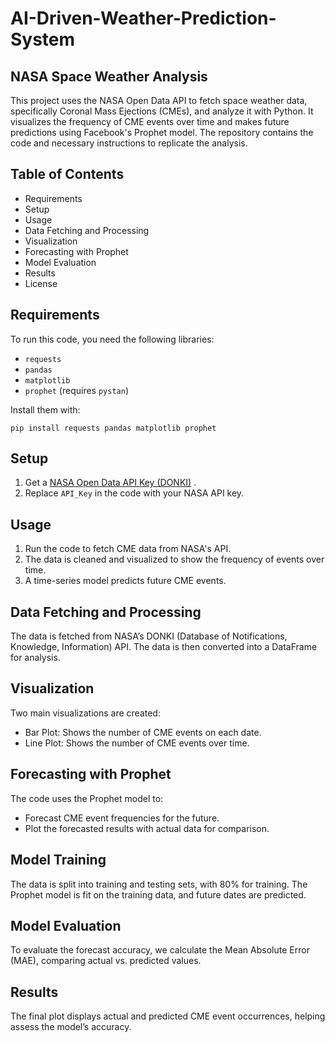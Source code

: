 # AI-Driven-Weather-Prediction-System

## NASA Space Weather Analysis

This project uses the NASA Open Data API to fetch space weather data, specifically Coronal Mass Ejections (CMEs), and analyze it with Python. It visualizes the frequency of CME events over time and makes future predictions using Facebook's Prophet model. The repository contains the code and necessary instructions to replicate the analysis.

## Table of Contents
- Requirements
- Setup
- Usage
- Data Fetching and Processing
- Visualization
- Forecasting with Prophet
- Model Evaluation
- Results
- License

## Requirements
To run this code, you need the following libraries:

- ```requests```
- ```pandas```
- ```matplotlib```
- ```prophet``` (requires ```pystan```)

Install them with:

`
pip install requests pandas matplotlib prophet
`

## Setup
1. Get a <a href="https://api.nasa.gov/">NASA Open Data API Key (DONKI)</a> .
2. Replace `API_Key` in the code with your NASA API key.

## Usage
1. Run the code to fetch CME data from NASA's API.
2. The data is cleaned and visualized to show the frequency of events over time.
3. A time-series model predicts future CME events.

## Data Fetching and Processing
The data is fetched from NASA’s DONKI (Database of Notifications, Knowledge, Information) API. The data is then converted into a DataFrame for analysis.

## Visualization
Two main visualizations are created:

- Bar Plot: Shows the number of CME events on each date.
- Line Plot: Shows the number of CME events over time.

## Forecasting with Prophet
The code uses the Prophet model to:

- Forecast CME event frequencies for the future.
- Plot the forecasted results with actual data for comparison.
  
## Model Training
The data is split into training and testing sets, with 80% for training. The Prophet model is fit on the training data, and future dates are predicted.

## Model Evaluation
To evaluate the forecast accuracy, we calculate the Mean Absolute Error (MAE), comparing actual vs. predicted values.

## Results
The final plot displays actual and predicted CME event occurrences, helping assess the model’s accuracy.


